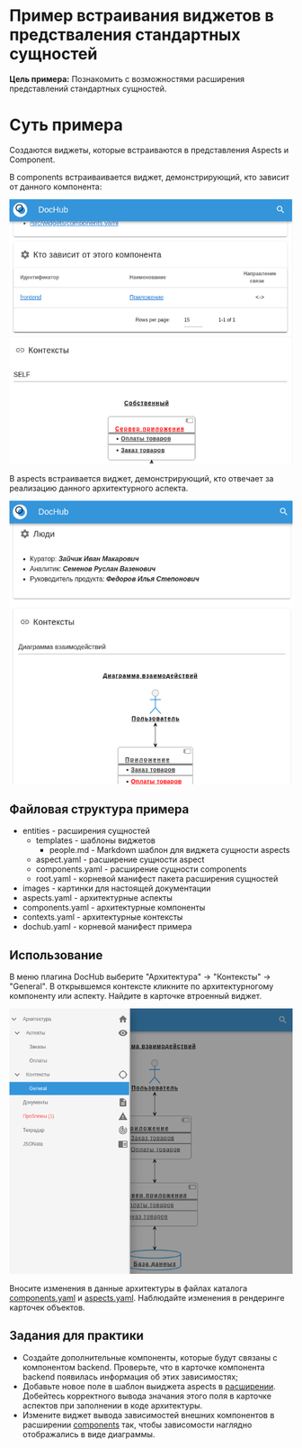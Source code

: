 # Пример встраивания виджетов в предстваления стандартных сущностей 

**Цель примера:** Познакомить с возможностями расширения представлений 
стандартных сущностей.

# Суть примера
Создаются виджеты, которые встраиваются в представления Aspects и Component.

В components встраиваивается виджет, демонстрирующий, кто зависит
от данного компонента:

![Зависимые компоненты](./images/components.png)

В aspects встраивается виджет, демонстрирующий, кто отвечает за
реализацию данного архитектурного аспекта.

![Реализацторы аспекта](./images/aspects.png)

## Файловая структура примера
* entities - расширения сущностей
  * templates - шаблоны виджетов
    * people.md - Markdown шаблон для виджета сущности aspects
  * aspect.yaml - расширение сущности aspect
  * components.yaml - расширение сущности components
  * root.yaml - корневой манифест пакета расширения сущностей
* images - картинки для настоящей документации
* aspects.yaml - архитектурные аспекты
* components.yaml - архитектурные компоненты
* contexts.yaml - архитектурные контексты
* dochub.yaml - корневой манифест примера

## Использование
В меню плагина DocHub выберите "Архитектура" -> "Контексты" -> "General".
В открывшемся контексте кликните по архитектурногому компоненту или аспекту.
Найдите в карточке втроенный виджет.

![Контекст](./images/context.png)

Вносите изменения в данные архитектуры в файлах каталога 
[components.yaml](./components.yaml) и [aspects.yaml](./aspects.yaml). 
Наблюдайте изменения в рендеринге карточек объектов.

## Задания для практики
* Создайте дополнительные компоненты, которые будут связаны с компонентом backend.
  Проверьте, что в карточке компонента backend появилась информация об 
  этих зависимостях;
* Добавьте новое поле в шаблон выиджета aspects в [расширении](./entities/aspects.yaml). 
  Добейтесь корректного вывода значания этого поля в карточке аспектов при заполнении 
  в коде архитектуры.
* Измените виджет вывода зависимостей внешних компонентов в расширении [components](./entities/components.yaml)
  так, чтобы зависомости наглядно отображались в виде диаграммы.
